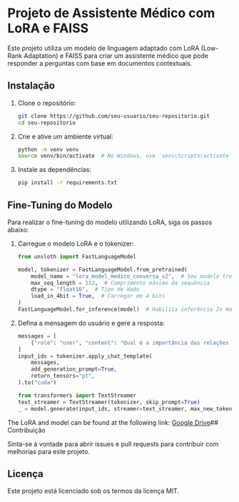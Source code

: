# Projeto de Assistente Médico com LoRA e FAISS

Este projeto utiliza um modelo de linguagem adaptado com LoRA (Low-Rank Adaptation) e FAISS para criar um assistente médico que pode responder a perguntas com base em documentos contextuais.

## Instalação

1. Clone o repositório:
    ```bash
    git clone https://github.com/seu-usuario/seu-repositorio.git
    cd seu-repositorio
    ```

2. Crie e ative um ambiente virtual:
    ```bash
    python -m venv venv
    source venv/bin/activate  # No Windows, use `venv\Scripts\activate`
    ```

3. Instale as dependências:
    ```bash
    pip install -r requirements.txt
    ```

## Fine-Tuning do Modelo

Para realizar o fine-tuning do modelo utilizando LoRA, siga os passos abaixo:

1. Carregue o modelo LoRA e o tokenizer:
    ```python
    from unsloth import FastLanguageModel

    model, tokenizer = FastLanguageModel.from_pretrained(
        model_name = "lora_model_medico_conversa_v2",  # Seu modelo treinado
        max_seq_length = 512,  # Comprimento máximo da sequência
        dtype = "float16",  # Tipo de dado
        load_in_4bit = True,  # Carregar em 4 bits
    )
    FastLanguageModel.for_inference(model)  # Habilita inferência 2x mais rápida
    ```

2. Defina a mensagem do usuário e gere a resposta:
    ```python
    messages = [
        {"role": "user", "content": "Qual é a importância das relações interpessoais na saúde mental?"},
    ]
    input_ids = tokenizer.apply_chat_template(
        messages,
        add_generation_prompt=True,
        return_tensors="pt",
    ).to("cuda")

    from transformers import TextStreamer
    text_streamer = TextStreamer(tokenizer, skip_prompt=True)
    _ = model.generate(input_ids, streamer=text_streamer, max_new_tokens=128, pad_token_id=tokenizer.eos_token_id)
    ```


The LoRA and model can be found at the following link: [Google Drive](https://drive.google.com/drive/folders/1XD27nzvBQJXstYa_ChxEOMfMunisD9qn?usp=drive_link)## Contribuição

Sinta-se à vontade para abrir issues e pull requests para contribuir com melhorias para este projeto.

## Licença

Este projeto está licenciado sob os termos da licença MIT.
